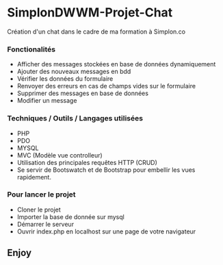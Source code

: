 # SimplonDWWM-Projet-Chat

Création d'un chat dans le cadre de ma formation à Simplon.co

### Fonctionalités

- Afficher des messages stockées en base de données dynamiquement
- Ajouter des nouveaux messages en bdd
- Vérifier les données du formulaire
- Renvoyer des erreurs en cas de champs vides sur le formulaire
- Supprimer des messages en base de données
- Modifier un message

### Techniques / Outils / Langages utilisées

- PHP
- PDO
- MYSQL
- MVC (Modèle vue controlleur)
- Utilisation des principales requêtes HTTP (CRUD)
- Se servir de Bootswatch et de Bootstrap pour embellir les vues rapidement.

### Pour lancer le projet

- Cloner le projet
- Importer la base de donnée sur mysql
- Démarrer le serveur
- Ouvrir index.php en localhost sur une page de votre navigateur

## Enjoy
